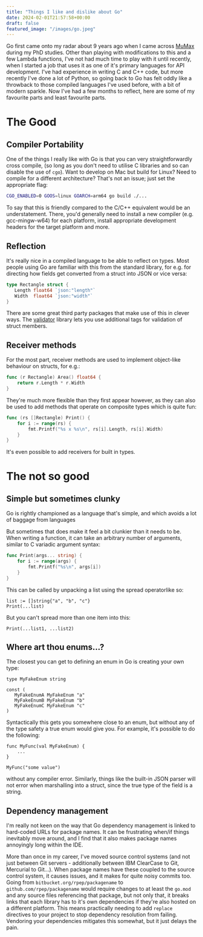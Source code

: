 ```yaml
---
title: "Things I like and dislike about Go"
date: 2024-02-01T21:57:58+00:00
draft: false
featured_image: "/images/go.jpeg"
---
```


Go first came onto my radar about 9 years ago when I came across [MuMax](https://github.com/mumax/3) during my PhD studies. Other than playing with modifications to this and a few Lambda functions, I've not had much
time to play with it until recently, when I started a job that uses it as one of it's primary languages for API development. I've had experience in writing C and C++ code, but more recently I've done a lot of Python,
so going back to Go has felt oddly like a throwback to those compiled languages I've used before, with a bit of modern sparkle. Now I've had a few months to reflect, here are some of my favourite parts and least favourite parts.

# The Good

## Compiler Portability

One of the things I really like with Go is that you can very straightforwardly cross compile, (so long as you don't need to utilise C libraries and so can disable the use of `cgo`). Want to develop on Mac but build for Linux? Need to compile for a different architecture? That's not an issue; just set the appropriate flag:

```bash
CGO_ENABLED=0 GOOS=linux GOARCH=arm64 go build ./...
```

To say that this is friendly compared to the C/C++ equivalent would be an understatement. There, you'd generally need to install a new compiler (e.g. gcc-mingw-w64) for each platform, install appropriate development headers for the target platform and more.

## Reflection

It's really nice in a compiled language to be able to reflect on types. Most people using Go are familiar with this from the standard library, for e.g. for directing how fields get converted from a struct into JSON or vice versa:
```go
type Rectangle struct {
   Length float64 `json:"length"`
   Width  float64 `json:"width"`
}
```
There are some great third party packages that make use of this in clever ways. The [validator](https://github.com/go-playground/validator) library lets you use additional tags for validation of struct members.


## Receiver methods

For the most part, receiver methods are used to implement object-like behaviour on structs, for e.g.:
```go
func (r Rectangle) Area() float64 {
    return r.Length * r.Width
}
```

They're much more flexible than they first appear however, as they can also be used to add methods that operate on composite types which is quite fun:
```go
func (rs []Rectangle) Print() {
    for i := range(rs) {
        fmt.Printf("%s x %s\n", rs[i].Length, rs[i].Width)
    }
}
```

It's even possible to add receivers for built in types.

# The not so good

## Simple but sometimes clunky

Go is rightly championed as a language that's simple, and which avoids a lot of baggage from languages 

But sometimes that does make it feel a bit clunkier than it needs to be. When writing a function, it can take an arbitrary number of arguments, similar to C variadic argument syntax:
```go
func Print(args... string) {
    for i := range(args) {
        fmt.Printf("%s\n", args[i])
    }
}
```
This can be called by unpacking a list using the spread operatorlike so:
```
list := []string{"a", "b", "c"}
Print(...list)
```

But you can't spread more than one item into this:
```
Print(...list1, ...list2)
```

## Where art thou enums...?

The closest you can get to defining an enum in Go is creating your own type:

```
type MyFakeEnum string

const (
   MyFakeEnumA MyFakeEnum "a"
   MyFakeEnumB MyFakeEnum "b"
   MyFakeEnumC MyFakeEnum "c"
)
```
Syntactically this gets you somewhere close to an enum, but without any of the type safety a true enum would give you. For example, it's possible to do the following:

```
func MyFunc(val MyFakeEnum) {
    ...
}

MyFunc("some value")
```

without any compiler error. Similarly, things like the built-in JSON parser will not error when marshalling into a struct, since the true type of the field is a string.



## Dependency management

I'm really not keen on the way that Go dependency management is linked to hard-coded URLs for package names. It can be frustrating when/if things inevitably move around, and I find that it also makes package names annoyingly long within the IDE.

More than once in my career, I've moved source control systems (and not just between Git servers - additionally between IBM ClearCase to Git, Mercurial to Git...). When package names have these coupled to the source control system, it causes issues, and it makes for quite noisy commits too. Going from `bitbucket.org/rpep/packagename` to `github.com/rpep/packagename`
would require changes to at least the `go.mod` and any source files referencing that package, but not only that, it breaks links that each library has to it's own dependencies if they're also hosted on a different platform. This means practically needing to add `replace` directives to your project to stop dependency resolution from failing. Vendoring your dependencies mitigates this somewhat, but it just delays the pain.



